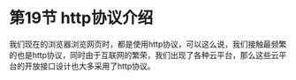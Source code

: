 # 第19节 http协议介绍

我们现在的浏览器浏览网页时，都是使用http协议，可以这么说，我们接触最频繁的也是http协议，同时由于互联网的繁荣，我们出现了各种云平台，那么这些云平台的开放接口设计也大多采用了http协议。